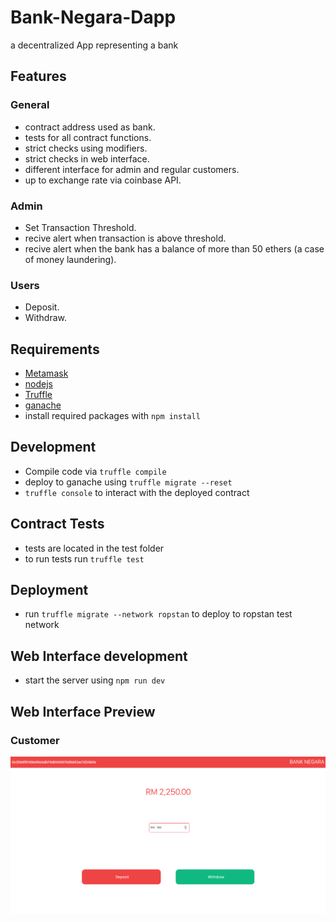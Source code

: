 # Bank-Negara-Dapp

a decentralized App representing a bank

## Features

### General

- contract address used as bank.
- tests for all contract functions.
- strict checks using modifiers.
- strict checks in web interface.
- different interface for admin and regular customers.
- up to exchange rate via coinbase API.

### Admin

- Set Transaction Threshold.
- recive alert when transaction is above threshold.
- recive alert when the bank has a balance of more than 50 ethers (a case of money laundering).

### Users

- Deposit.
- Withdraw.

## Requirements

- [Metamask](https://metamask.io/)
- [nodejs](https://nodejs.org/en/download/)
- [Truffle](https://www.trufflesuite.com/)
- [ganache](https://www.trufflesuite.com/ganache)
- install required packages with `npm install`

## Development

- Compile code via `truffle compile`
- deploy to ganache using `truffle migrate --reset`
- `truffle console` to interact with the deployed contract

## Contract Tests

- tests are located in the test folder
- to run tests run `truffle test`

## Deployment

- run `truffle migrate --network ropstan` to deploy to ropstan test network

## Web Interface development

- start the server using `npm run dev`

## Web Interface Preview

### Customer

![customers](./screens/customers.png)
